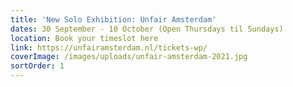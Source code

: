 ```yaml
---
title: 'New Solo Exhibition: Unfair Amsterdam'
dates: 30 September - 10 October (Open Thursdays til Sundays)
location: Book your timeslot here 
link: https://unfairamsterdam.nl/tickets-wp/
coverImage: /images/uploads/unfair-amsterdam-2021.jpg
sortOrder: 1
---
```







